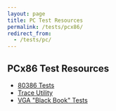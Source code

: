 ```yaml
---
layout: page
title: PC Test Resources
permalink: /tests/pcx86/
redirect_from:
  - /tests/pc/
---
```


PCx86 Test Resources
--------------------

* [80386 Tests](80386/)
* [Trace Utility](trace/)
* [VGA "Black Book" Tests](vga/)
